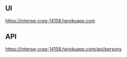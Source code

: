 ## UI
https://intense-crag-14158.herokuapp.com

## API
https://intense-crag-14158.herokuapp.com/api/persons

